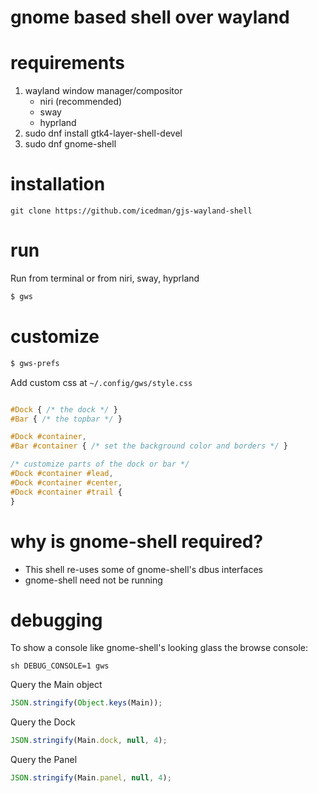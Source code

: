 # gnome based shell over wayland

# requirements
1. wayland window manager/compositor
	* niri (recommended)
	* sway
	* hyprland
2. sudo dnf install gtk4-layer-shell-devel
3. sudo dnf gnome-shell

# installation

```git clone https://github.com/icedman/gjs-wayland-shell```

# run

Run from terminal or from niri, sway, hyprland
```sh
$ gws
```

# customize

```sh
$ gws-prefs
```

Add custom css at ```~/.config/gws/style.css```

```css

#Dock { /* the dock */ }
#Bar { /* the topbar */ }

#Dock #container,
#Bar #container { /* set the background color and borders */ }

/* customize parts of the dock or bar */
#Dock #container #lead,
#Dock #container #center,
#Dock #container #trail {
}

```

# why is gnome-shell required?
* This shell re-uses some of gnome-shell's dbus interfaces
* gnome-shell need not be running


# debugging

To show a console like gnome-shell's looking glass the browse console:

```sh DEBUG_CONSOLE=1 gws```

Query the Main object

```js
JSON.stringify(Object.keys(Main));
```

Query the Dock

```js
JSON.stringify(Main.dock, null, 4);
```

Query the Panel

```js
JSON.stringify(Main.panel, null, 4);
```
